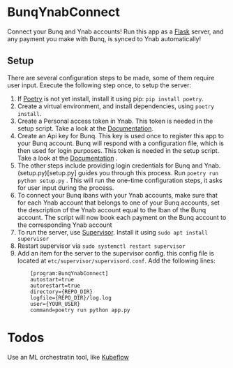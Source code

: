 # BunqYnabConnect

Connect your Bunq and Ynab accounts! Run this app as a
[Flask](https://flask.palletsprojects.com) server, and any payment you make with Bunq, is
synced to Ynab automatically!

## Setup

There are several configuration steps to be made, some of them require user input.
Execute the following step once, to setup the server:

1. If [Poetry](https://python-poetry.org) is not yet install, install it using pip:
   `pip install poetry`.
2. Create a virtual environment, and install dependencies, using `poetry install`.
3. Create a Personal access token in Ynab. This token is needed in the setup script. Take
   a look at the [Documentation](https://api.youneedabudget.com/).
4. Create an Api key for Bunq. This key is used once to register this app to your Bunq
   account. Bunq will respond with a configuration file, which is then used for login
   purposes. This token is needed in the setup script. Take a look at the 
   [Documentation](https://doc.bunq.com/#/authentication) .
5. The other steps include providing login credentials for Bunq and Ynab.
   (setup.py)[setup.py] guides you through this process. Run `poetry run python setup.py`
   . This will run the one-time configuration steps, it asks for user input during the
   process.
6. To connect your Bunq ibans with your Ynab accounts, make sure that for each Ynab
   account that belongs to one of your Bunq accounts, set the description of the Ynab
   account equal to the Iban of the Bunq account. The script will now book each payment
   on the Bunq account to the corresponding Ynab account
7. To run the server, use [Supervisor](http://supervisord.org/). Install it using 
   `sudo apt install supervisor`
8. Restart supervisor via `sudo systemctl restart supervisor`
9. Add an item for the server to the supervisor config. this config file is located 
   at `etc/supervisor/supervisord.conf`. Add the following lines:
   ```
       [program:BunqYnabConnect]
       autostart=true
       autorestart=true
       directory={REPO_DIR}
       logfile={REPO_DIR}/log.log
       user={YOUR_USER}
       command=poetry run python app.py
   ```
   
# Todos
Use an ML orchestratin tool, like [Kubeflow](https://www.kubeflow.org/)